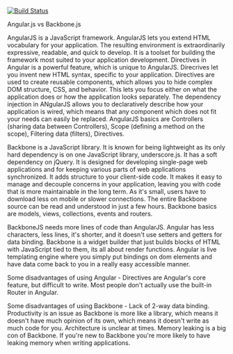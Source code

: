 
[![Build Status](https://travis-ci.org/irynabond/CRUD-with-Backbonejs.svg?branch=master)](https://travis-ci.org/irynabond/CRUD-with-Backbonejs)


Angular.js vs Backbone.js

AngularJS is a JavaScript framework. AngularJS lets you extend HTML vocabulary for your application. The resulting environment is extraordinarily expressive, readable, and quick to develop. It is a toolset for building the framework most suited to your application development. Directives in Angular is a powerful feature, which is unique to AngularJS. Direcrives let you invent new HTML syntax, specific to your application. Directives are used to create reusable components, which allows you to hide complex DOM structure, CSS, and behavior. This lets you focus either on what the application does or how the application looks separately. The dependency injection in ANgularJS allows you to declaratively describe how your application is wired, which means that any component which does not fit your needs can easily be replaced.
AngularJS basics are Controllers (sharing data between Controllers), Scope (defining a method on the scope), Filtering data (filters), Directives.


Backbone is a JavaScript library. It is known for being lightweight as its only hard dependency is on one JavaScript library, underscore.js. It has a soft dependency on jQuery. It is designed for developing single-page web applications and for keeping various parts of web applications synchronized. It adds structure to your client-side code. It makes it easy to manage and decouple concerns in your application, leaving you with code that is more maintainable in the long term. As it's small, users have to download less on mobile or slower connections. The entire Backbone source can be read and understood in just a few hours.
Backbone basics are models, views, collections, events and routers.



BackboneJS needs more lines of code than AngularJS. Angular has less characters, less lines, it's shorter, and it doesn't use setters and getters for data binding.
Backbone is a widget builder that just builds blocks of HTML with JavaScript tied to them, its all about render functions.
Angular is live templating engine where you simply put bindings on dom elements and have data come back to you in a really easy accessible manner.


Some disadvantages of using Angular -
Directives are Angular's core feature, but difficult to write.
Most people don't actually use the built-in Router in Angular.

Some disadvantages of using Backbone -
Lack of 2-way data binding.
Productivity is an issue as Backbone is more like a library, which means it doesn't have much opinion of its own, which means it doesn't write as much code for you.
Architecture is unclear at times.
Memory leaking is a big con of Backbone. If you're new to Backbone you're more likely to have leaking memory when writing applications.

